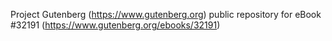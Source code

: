 Project Gutenberg (https://www.gutenberg.org) public repository for eBook #32191 (https://www.gutenberg.org/ebooks/32191)
